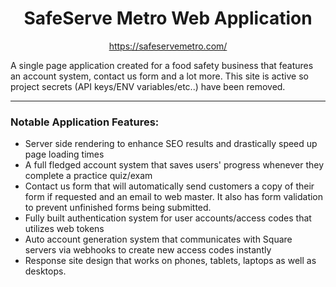 <h1 align="center">SafeServe Metro Web Application</h1>
<p align="center"><a href="https://safeservemetro.com/">https://safeservemetro.com/</a></p>
A single page application created for a food safety business that features an account system, contact us form and a lot more. This site is active so project secrets (API keys/ENV variables/etc..) have been removed.
<hr>
<h3> Notable Application Features:</h3>

 - Server side rendering to enhance SEO results and drastically speed up page loading times
 - A full fledged account system that saves users' progress whenever they complete a practice quiz/exam
 - Contact us form that will automatically send customers a copy of their form if requested and an email to web master. It also has form validation to prevent unfinished forms being submitted.
 - Fully built authentication system for user accounts/access codes that utilizes web tokens
 - Auto account generation system that communicates with Square servers via webhooks to create new access codes instantly
 - Response site design that works on phones, tablets, laptops as well as desktops.

